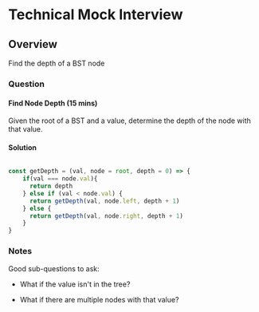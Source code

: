 # Technical Mock Interview

## Overview

Find the depth of a BST node

### Question 

#### Find Node Depth (15 mins)

Given the root of a BST and a value, determine the depth of the node with that value. 


#### Solution


```javascript

const getDepth = (val, node = root, depth = 0) => {
    if(val === node.val){
      return depth
    } else if (val < node.val) {
      return getDepth(val, node.left, depth + 1)
    } else {
      return getDepth(val, node.right, depth + 1)
    }
}
```


### Notes

Good sub-questions to ask:

* What if the value isn't in the tree?

* What if there are multiple nodes with that value?
